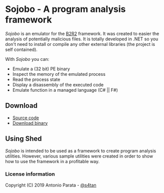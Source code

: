 # Sojobo - A program analysis framework

_Sojobo_ is an emulator for the <a href="https://b2r2.org/" target="_blank">B2R2</a> framework. It was created to easier the analysis of potentially malicious files. It is totally developed in .NET so you don't need to install or compile any other external libraries (the project is self contained).

With _Sojobo_ you can:
* Emulate a (32 bit) PE binary
* Inspect the memory of the emulated process
* Read the process state
* Display a disassembly of the executed code
* Emulate function in a managed language (C# || F#)

## Download
 - [Source code][1]
 - [Download binary][2]

## Using Shed
_Sojobo_ is intended to be used as a framework to create program analysis utilities. However, various sample utilities were created in order to show how to use the framework in a profitable way.

### License information

Copyright (C) 2019 Antonio Parata - <a href="https://twitter.com/s4tan">@s4tan</a>

  [1]: https://github.com/enkomio/sojobo/tree/master/Src
  [2]: https://github.com/enkomio/sojobo/releases/latest
